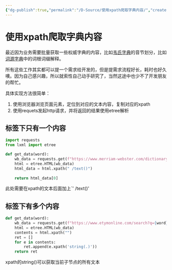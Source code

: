 ```yaml
---
{"dg-publish":true,"permalink":"/D-Source/使用xpath爬取字典内容/","created":"2022-06-15T09:59:46.000+08:00"}
---
```


# 使用xpath爬取字典内容
最近因为业务需要批量获取一些权威字典的内容，比如[韦氏字典](https://www.merriam-webster.com/)的音节划分，比如[词源字典](https://www.etymonline.com)中的词根词缀解释。

所有这些工作其实都可以提一个需求给开发的，但是提需求流程好长，耗时也好久噢。因为自己感兴趣，所以就索性自己动手研究了，当然这途中也少不了开发朋友的帮忙。

具体实现方法很简单：
1. 使用浏览器浏览页面元素，定位到对应的文本内容，复制对应的xpath
2. 使用requets发起http请求，并将返回的结果使用etree解析

## 标签下只有一个内容
```Python
import requests
from lxml import etree

def get_data(word):  
    wb_data = requests.get(f"https://www.merriam-webster.com/dictionary/{word}").text  
    html = etree.HTML(wb_data)  
    html_data = html.xpath(" /text()")  
	
	return html_data[0]  
```
此处需要在xpath的文本后面加上`' /text()'


## 标签下有多个内容
```Python
def get_data(word):  
    wb_data = requests.get(f"https://www.etymonline.com/search?q={word}").text  
    html = etree.HTML(wb_data)   
    contents = html.xpath("")  
    ret = []  
    for e in contents:  
        ret.append(e.xpath('string(.)'))
	return ret
```
xpath的string()可以获取当前子节点的所有文本